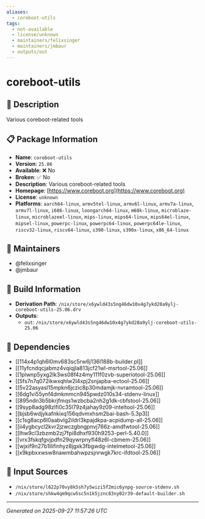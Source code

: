 ```yaml
---
aliases:
  - coreboot-utils
tags:
  - not-available
  - license/unknown
  - maintainers/felixsinger
  - maintainers/jmbaur
  - outputs/out
---
```


# coreboot-utils

## 📝 Description

Various coreboot-related tools

## 📋 Package Information

- **Name**: `coreboot-utils`
- **Version**: `25.06`
- **Available**: ❌ No
- **Broken**: ✅ No
- **Description**: Various coreboot-related tools
- **Homepage**: [https://www.coreboot.org](https://www.coreboot.org)
- **License**: `unknown`
- **Platforms**: `aarch64-linux`, `armv5tel-linux`, `armv6l-linux`, `armv7a-linux`, `armv7l-linux`, `i686-linux`, `loongarch64-linux`, `m68k-linux`, `microblaze-linux`, `microblazeel-linux`, `mips-linux`, `mips64-linux`, `mips64el-linux`, `mipsel-linux`, `powerpc-linux`, `powerpc64-linux`, `powerpc64le-linux`, `riscv32-linux`, `riscv64-linux`, `s390-linux`, `s390x-linux`, `x86_64-linux`
## 👥 Maintainers

- @felixsinger
- @jmbaur


## 🔧 Build Information

- **Derivation Path**: `/nix/store/x6ywld43s5ng46dw10x4g7ykd28a9ylj-coreboot-utils-25.06.drv`
- **Outputs**:
  - `out`:  `/nix/store/x6ywld43s5ng46dw10x4g7ykd28a9ylj-coreboot-utils-25.06`

## 🔗 Dependencies

- [[114x4p1qh6l0mv683sc5rw6j136l188b-builder.pl]]
- [[11yfcndqcjabmz4vqiqjla813jcf21wl-msrtool-25.06]]
- [[1plwnp5yxg2lk3ws08f4z4my111f0zvb-superiotool-25.06]]
- [[5fs7n7q072ikwxqhlw2l4xpj2snjapba-ectool-25.06]]
- [[5v22asyasl15mpkn6jczic8p30mdamjk-nvramtool-25.06]]
- [[6dg1vi55ynf4dmkmmcn945pwdz010s34-stdenv-linux]]
- [[895ndn3b5bkrjfmqs1wzbcba2nh2g1dk-cbfstool-25.06]]
- [[9syp8adg98zlfi0c35l79z4jahay9z09-inteltool-25.06]]
- [[bjsb6wdjykafnkixq156qdvmxhsm2bai-bash-5.3p3]]
- [[c1sg8acp6l0aabvlg2ildrl3kpajdkpa-acpidump-all-25.06]]
- [[ii4ygbcycl2kvr2jzwczgbngpnvj766z-amdfwtool-25.06]]
- [[lhw9cl3zbzmb2zj7fpi8dhxf930h9253-perl-5.40.0]]
- [[vrx3fskqfgvjpdfn29qywrpnyfl48z6l-cbmem-25.06]]
- [[wjxif9n27b1llifinhyz8jgxk3fbgwdg-intelmetool-25.06]]
- [[x9kpbxxwsw8nawmbahwpzsjnrwgk7krc-ifdtool-25.06]]

## 📁 Input Sources

- `/nix/store/l622p70vy8k5sh7y5wizi5f2mic6ynpg-source-stdenv.sh`
- `/nix/store/shkw4qm9qcw5sc5n1k5jznc83ny02r39-default-builder.sh`

---
*Generated on 2025-09-27 11:57:26 UTC*
